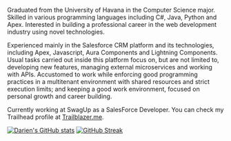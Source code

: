 Graduated from the University of Havana in the Computer Science major. Skilled in various programming languages including C#, Java, Python and Apex. Interested in building a professional career in the web development industry using novel technologies.

Experienced mainly in the Salesforce CRM platform and its technologies, including Apex, Javascript, Aura Components and Lightning Components. Usual tasks carried out inside this platform focus on, but are not limited to, developing new features, managing external microservices and working with APIs. Accustomed to work while enforcing good programming practices in a multitenant environment with shared resources and strict execution limits; and keeping a good work environment, focused on personal growth and career building.

Currently working at SwagUp as a SalesForce Developer. You can check my Trailhead profile at [Trailblazer.me](https://trailblazer.me/id/dvierabarredo).

[![Darien's GitHub stats](https://github-readme-stats.vercel.app/api?username=Darien-Viera&show_icons=true&count_private=true&theme=omni&hide_border=true)](https://github.com/anuraghazra/github-readme-stats)
[![GitHub Streak](https://github-readme-streak-stats.herokuapp.com/?user=Darien-Viera&theme=omni&hide_border=true)](https://git.io/streak-stats)

<!--<p align="center">
[![Top Langs](https://github-readme-stats.vercel.app/api/top-langs/?username=Darien-Viera&show_icons=true&count_private=true&theme=omni&layout=compact&langs_count=8&hide_border=true)](https://github.com/anuraghazra/github-readme-stats)
<a href="https://github.com/anuraghazra/github-readme-stats">
  <img align="center" src="https://github-readme-stats.vercel.app/api?username=Darien-Viera&theme=omni&show_icons=true&count_private=true&hide_border=true" />
</a>
<a href="https://github.com/anuraghazra/github-readme-stats">
  <img align="center" src="https://github-readme-stats.vercel.app/api/top-langs/?username=Darien-Viera&layout=compact&langs_count=8&theme=omni&hide_border=true" />
</a>
</p>
<p align="center">
<img align="center" src="https://github-readme-streak-stats.herokuapp.com/?user=Darien-Viera&theme=omni&hide_border=true" alt="Darien-Viera" />
</p>-->
